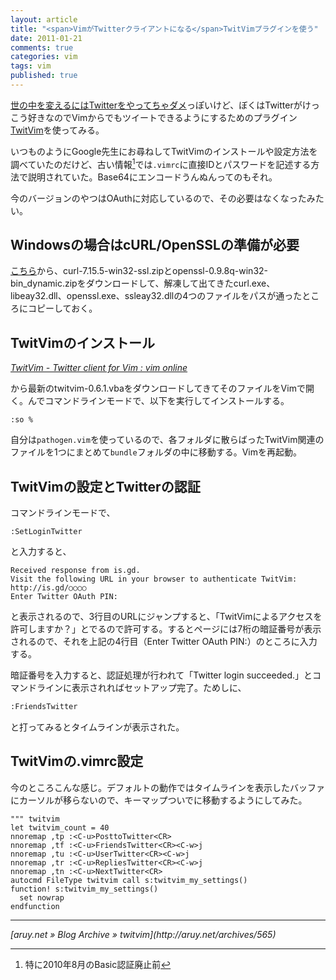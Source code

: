```yaml
---
layout: article
title: "<span>VimがTwitterクライアントになる</span>TwitVimプラグインを使う"
date: 2011-01-21
comments: true
categories: vim
tags: vim
published: true
---
```


[世の中を変えるにはTwitterをやってちゃダメ](http://el.jibun.atmarkit.co.jp/rails/2011/01/twitter-c545.html)っぽいけど、ぼくはTwitterがけっこう好きなのでVimからでもツイートできるようにするためのプラグイン[TwitVim](http://www.vim.org/scripts/script.php?script_id=2204)を使ってみる。

いつものようにGoogle先生にお尋ねしてTwitVimのインストールや設定方法を調べていたのだけど、古い情報[^1]では`.vimrc`に直接IDとパスワードを記述する方法で説明されていた。Base64にエンコードうんぬんってのもそれ。

今のバージョンのやつはOAuthに対応しているので、その必要はなくなったみたい。

<!-- READMORE -->


## Windowsの場合はcURL/OpenSSLの準備が必要

[こちら](http://www.limber.jp/?Software%2FOpenSSL%20for%20Windows)から、curl-7.15.5-win32-ssl.zipとopenssl-0.9.8q-win32-bin_dynamic.zipをダウンロードして、解凍して出てきたcurl.exe、libeay32.dll、openssl.exe、ssleay32.dllの4つのファイルをパスが通ったところにコピーしておく。


## TwitVimのインストール

<cite>[TwitVim - Twitter client for Vim : vim online](http://www.vim.org/scripts/script.php?script_id=2204)</cite>

から最新のtwitvim-0.6.1.vbaをダウンロードしてきてそのファイルをVimで開く。んでコマンドラインモードで、以下を実行してインストールする。

~~~ vim
:so %
~~~

自分は`pathogen.vim`を使っているので、各フォルダに散らばったTwitVim関連のファイルを1つにまとめて`bundle`フォルダの中に移動する。Vimを再起動。


## TwitVimの設定とTwitterの認証

コマンドラインモードで、

~~~ vim
:SetLoginTwitter
~~~

と入力すると、

~~~ text
Received response from is.gd.
Visit the following URL in your browser to authenticate TwitVim:
http://is.gd/○○○○
Enter Twitter OAuth PIN:
~~~

と表示されるので、3行目のURLにジャンプすると、「TwitVimによるアクセスを許可しますか？」とでるので許可する。するとページには7桁の暗証番号が表示されるので、それを上記の4行目（Enter Twitter OAuth PIN:）のところに入力する。

暗証番号を入力すると、認証処理が行われて「Twitter login succeeded.」とコマンドラインに表示されればセットアップ完了。ためしに、

~~~ sh
:FriendsTwitter
~~~

と打ってみるとタイムラインが表示された。


## TwitVimの.vimrc設定

今のところこんな感じ。デフォルトの動作ではタイムラインを表示したバッファにカーソルが移らないので、キーマップついでに移動するようにしてみた。

~~~ vim
""" twitvim
let twitvim_count = 40
nnoremap ,tp :<C-u>PosttoTwitter<CR>
nnoremap ,tf :<C-u>FriendsTwitter<CR><C-w>j
nnoremap ,tu :<C-u>UserTwitter<CR><C-w>j
nnoremap ,tr :<C-u>RepliesTwitter<CR><C-w>j
nnoremap ,tn :<C-u>NextTwitter<CR>
autocmd FileType twitvim call s:twitvim_my_settings()
function! s:twitvim_my_settings()
  set nowrap
endfunction
~~~


* * *

<cite>
  [aruy.net &#187; Blog Archive &#187; twitvim](http://aruy.net/archives/565)
</cite>

[^1]: 特に2010年8月のBasic認証廃止前
